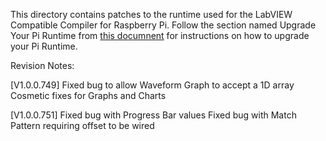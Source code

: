 This directory contains patches to the runtime used for the LabVIEW Compatible Compiler for Raspberry Pi.  Follow the section named Upgrade Your Pi Runtime from [this documnent](https://github.com/labviewforRaspi/LabVIEWforRasPi/blob/master/Raspberry%20Pi%20Compatible%20Compiler%20for%20LabVIEW%20GUI%20-%20Operating%20Manual.pdf) for instructions on how to upgrade your Pi Runtime.

Revision Notes:

[V1.0.0.749]
Fixed bug to allow Waveform Graph to accept a 1D array
Cosmetic fixes for Graphs and Charts

[V1.0.0.751]
Fixed bug with Progress Bar values
Fixed bug with Match Pattern requiring offset to be wired
